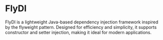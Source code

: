 # FlyDI
FlyDI is a lightweight Java-based dependency injection framework inspired by the flyweight pattern. Designed for efficiency and simplicity, it supports constructor and setter injection, making it ideal for modern applications.
